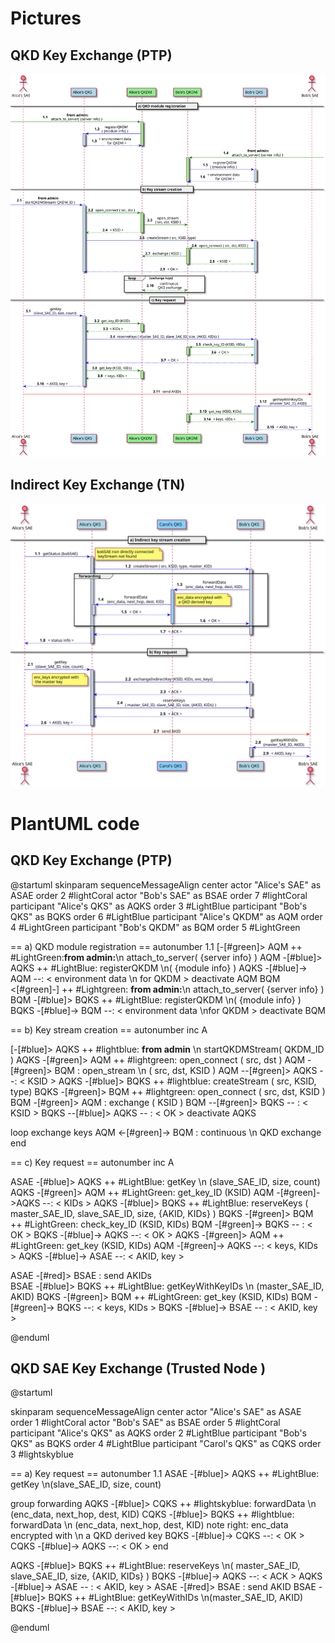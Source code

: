 # Pictures
## QKD Key Exchange (PTP) 
![](./img/PTP_sequence_diagram.svg)

## Indirect Key Exchange (TN) 
![](./img/TN_sequence_diagram.svg)

# PlantUML code
## QKD Key Exchange (PTP) 

@startuml
skinparam sequenceMessageAlign center
actor "Alice's SAE" as ASAE order 2 #lightCoral
actor "Bob's SAE" as BSAE order 7 #lightCoral
participant "Alice's QKS" as AQKS order 3 #LightBlue
participant "Bob's QKS" as BQKS order 6 #LightBlue
participant "Alice's QKDM" as AQM order 4 #LightGreen
participant "Bob's QKDM" as BQM order 5 #LightGreen

== a) QKD module registration ==
autonumber 1.1
 [-[#green]> AQM ++ #LightGreen:**from admin:**\n attach_to_server( {server info} ) 
AQM -[#blue]> AQKS ++ #LightBlue: registerQKDM \n( {module info} )
AQKS -[#blue]-> AQM --: < environment data \n for QKDM >
deactivate AQM
BQM <[#green]-] ++ #Lightgreen: **from admin:**\n attach_to_server( {server info} )
BQM -[#blue]> BQKS ++ #LightBlue: registerQKDM \n( {module info} )
BQKS -[#blue]-> BQM --:  < environment data \nfor QKDM >
deactivate BQM

== b) Key stream creation == 
autonumber inc A

[-[#blue]> AQKS ++ #lightblue: **from admin** \n startQKDMStream( QKDM_ID )
AQKS -[#green]> AQM ++ #lightgreen: open_connect ( src, dst )
AQM -[#green]> BQM : open_stream \n (  src, dst, KSID )
AQM --[#green]> AQKS --: < KSID >
AQKS -[#blue]> BQKS ++ #lightblue: createStream ( src, KSID, type) 
BQKS -[#green]> BQM ++ #lightgreen: open_connect ( src, dst, KSID ) 
BQM -[#green]> AQM : exchange ( KSID )
BQM --[#green]> BQKS -- : < KSID >
BQKS --[#blue]> AQKS -- : < OK >
deactivate AQKS

loop exchange keys
    AQM <-[#green]-> BQM : continuous \n QKD exchange
end


== c) Key request == 
autonumber inc A

ASAE -[#blue]> AQKS ++ #LightBlue: getKey \n (slave_SAE_ID, size, count) 
AQKS -[#green]> AQM ++ #LightGreen: get_key_ID (KSID)
AQM -[#green]->AQKS --: < KIDs > 
AQKS -[#blue]> BQKS ++ #LightBlue: reserveKeys ( master_SAE_ID, slave_SAE_ID, size, {AKID, KIDs} ) 
BQKS -[#green]> BQM ++ #LightGreen: check_key_ID (KSID, KIDs)
BQM -[#green]-> BQKS -- : < OK >
BQKS -[#blue]-> AQKS --: < OK >
AQKS -[#green]> AQM ++ #LightGreen: get_key (KSID, KIDs) 
AQM -[#green]-> AQKS --: < keys, KIDs >
AQKS -[#blue]-> ASAE --: < AKID, key >

ASAE -[#red]> BSAE :  send AKIDs  
BSAE -[#blue]> BQKS ++ #LightBlue: getKeyWithKeyIDs \n (master_SAE_ID, AKID)
BQKS -[#green]> BQM ++ #LightGreen: get_key (KSID, KIDs) 
BQM -[#green]-> BQKS --: < keys, KIDs > 
BQKS -[#blue]-> BSAE -- :  < AKID, key >

@enduml



## QKD SAE Key Exchange (Trusted Node ) 
@startuml

skinparam sequenceMessageAlign center
actor "Alice's SAE" as ASAE order 1  #lightCoral
actor "Bob's SAE" as BSAE order 5  #lightCoral
participant "Alice's QKS" as AQKS order 2 #LightBlue
participant "Bob's QKS" as BQKS order 4 #LightBlue
participant "Carol's QKS" as CQKS order 3 #lightskyblue

== a) Key request == 
autonumber 1.1
ASAE -[#blue]> AQKS ++ #LightBlue: getKey \n(slave_SAE_ID, size, count) 

group forwarding
AQKS -[#blue]> CQKS ++ #lightskyblue: forwardData \n (enc_data, next_hop, dest, KID) 
CQKS -[#blue]> BQKS ++ #lightblue: forwardData \n (enc_data, next_hop, dest, KID) 
note right: enc_data encrypted with \n a QKD derived key 
BQKS -[#blue]-> CQKS --: < OK >
CQKS -[#blue]-> AQKS --: < OK >
end

AQKS -[#blue]> BQKS ++ #LightBlue:  reserveKeys \n( master_SAE_ID, slave_SAE_ID, size, {AKID, KIDs} )
BQKS -[#blue]-> AQKS --: < ACK >
AQKS -[#blue]-> ASAE -- : < AKID, key >
ASAE -[#red]> BSAE : send AKID
BSAE -[#blue]> BQKS ++ #LightBlue: getKeyWithIDs \n(master_SAE_ID, AKID)
BQKS -[#blue]-> BSAE --: < AKID, key >

@enduml


